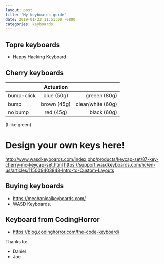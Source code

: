 ```yaml
---
layout: post
title: "My keyboards guide"
date: 2019-01-23 11:51:00 -0800
categories: keyboards
---
```



## Topre keyboards

- Happy Hacking Keyboard 


## Cherry keyboards

| |      Actuation      |   |
|----------|:-------------:|------:|
| bump+click | blue (50g) | greeen (80g) |
| bump |    brown (45g)   | clear/white (60g) |
| no bump | red (45g) | black (60g) |


(I like green)

# Design your own keys here!
http://www.wasdkeyboards.com/index.php/products/keycap-set/87-key-cherry-mx-keycap-set.html
https://support.wasdkeyboards.com/hc/en-us/articles/115009403848-Intro-to-Custom-Layouts

## Buying keyboards

- https://mechanicalkeyboards.com/
- WASD Keyboards.

## Keyboard from CodingHorror

- https://blog.codinghorror.com/the-code-keyboard/

Thanks to:

- Daniel
- Joe
